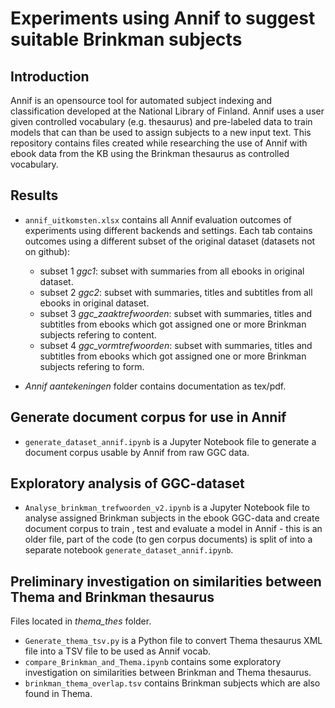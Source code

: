 # Experiments using Annif to suggest suitable Brinkman subjects

## Introduction
Annif is an opensource tool for automated subject indexing and classification developed at the National Library of Finland. Annif uses a user given controlled vocabulary (e.g. thesaurus) and pre-labeled data to train models that can than be used to assign subjects to a new input text. This repository contains files created while researching the use of Annif with ebook data from the KB using the Brinkman thesaurus as controlled vocabulary.

## Results
- `annif_uitkomsten.xlsx` contains all Annif evaluation outcomes of experiments using different backends and settings. Each tab contains outcomes using a different subset of the original dataset (datasets not on github):

  - subset 1 _ggc1_: subset with summaries from all ebooks in original dataset.
  - subset 2 _ggc2_: subset with summaries, titles and subtitles from all ebooks in original dataset.
  - subset 3 _ggc\_zaaktrefwoorden_: subset with summaries, titles and subtitles from ebooks which got assigned one or more Brinkman subjects refering to content.
  - subset 4 _ggc\_vormtrefwoorden_: subset with summaries, titles and subtitles from ebooks which got assigned one or more Brinkman subjects refering to form.
  
- _Annif aantekeningen_ folder contains documentation as tex/pdf.

## Generate document corpus for use in Annif
- `generate_dataset_annif.ipynb` is a Jupyter Notebook file to generate a document corpus usable by Annif from raw GGC data.

## Exploratory analysis of GGC-dataset
- `Analyse_brinkman_trefwoorden_v2.ipynb` is a Jupyter Notebook file to analyse assigned Brinkman subjects in the ebook GGC-data and create document corpus to train , test and evaluate a model in Annif - this is an older file, part of the code (to gen corpus documents) is split of into a separate notebook `generate_dataset_annif.ipynb`.


## Preliminary investigation on similarities between Thema and Brinkman thesaurus
Files located in _thema\_thes_ folder.
- `Generate_thema_tsv.py` is a Python file to convert Thema thesaurus XML file into a TSV file to be used as Annif vocab.
- `compare_Brinkman_and_Thema.ipynb` contains some exploratory investigation on similarities between Brinkman and Thema thesaurus.
- `brinkman_thema_overlap.tsv` contains Brinkman subjects which are also found in Thema.

